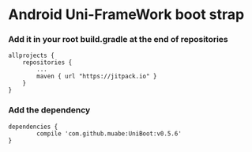 # Android Uni-FrameWork boot strap

### Add it in your root build.gradle at the end of repositories
```gragle
allprojects {
	repositories {
		...
		maven { url "https://jitpack.io" }
	}
}
```

### Add the dependency
```gragle
dependencies {
        compile 'com.github.muabe:UniBoot:v0.5.6'
}
```
